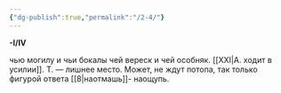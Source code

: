 ```yaml
---
{"dg-publish":true,"permalink":"/2-4/"}
---
```


**-I/IV**

чью могилу и чьи бокалы
чей вереск и чей особняк.
[[XXI\|А. ходит в усилии]]. Т. — лишнее место.
Может, не ждут потопа,
так только фигурой ответа [[8\|наотмашь]]-
наощупь.